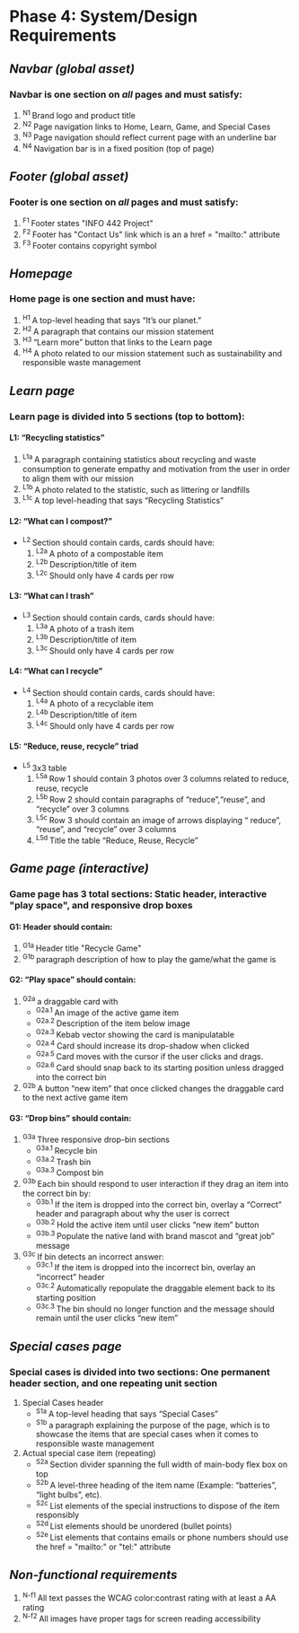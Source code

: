 # Phase 4: System/Design Requirements

## *Navbar (global asset)*
### Navbar is one section on *all* pages and must satisfy:
1. <sup> N1 </sup>   Brand logo and product title
2. <sup> N2 </sup> Page navigation links to Home, Learn, Game, and Special Cases
3. <sup> N3 </sup> Page navigation should reflect current page with an underline bar
4. <sup> N4 </sup> Navigation bar is in a fixed position (top of page)

## *Footer (global asset)*
### Footer is one section on *all* pages and must satisfy:
1. <sup> F1 </sup> Footer states "INFO 442 Project"
2. <sup> F2 </sup> Footer has "Contact Us" link which is an a href = "mailto:" attribute
3. <sup> F3 </sup> Footer contains copyright symbol
## *Homepage*
### Home page is one section and must have:
1. <sup> H1 </sup> A top-level heading that says “It’s our planet.”
2. <sup> H2 </sup> A paragraph that contains our mission statement
3. <sup> H3 </sup> “Learn more” button that links to the Learn page  
4. <sup> H4 </sup> A photo related to our mission statement such as sustainability and responsible waste management

## *Learn page*
### Learn page is divided into 5 sections (top to bottom):
#### L1: “Recycling statistics”
1. <sup> L1a </sup> A paragraph containing statistics about recycling and waste consumption to generate empathy and motivation from the user in order to align them with our mission  
2. <sup> L1b </sup> A photo related to the statistic, such as littering or landfills  
3. <sup> L1c </sup> A top level-heading that says “Recycling Statistics”  
#### L2: “What can I compost?”
- <sup> L2 </sup> Section should contain cards, cards should have:
  1. <sup> L2a </sup> A photo of a compostable item
  2. <sup> L2b </sup> Description/title of item
  3. <sup> L2c </sup> Should only have 4 cards per row
#### L3: “What can I trash”
- <sup> L3 </sup> Section should contain cards, cards should have:
  1. <sup> L3a </sup> A photo of a trash item
  2. <sup> L3b </sup> Description/title of item
  3. <sup> L3c </sup> Should only have 4 cards per row
#### L4: “What can I recycle”
- <sup> L4 </sup> Section should contain cards, cards should have:
  1. <sup> L4a </sup> A photo of a recyclable item
  2. <sup> L4b </sup> Description/title of item
  3. <sup> L4c </sup> Should only have 4 cards per row
#### L5: “Reduce, reuse, recycle” triad
- <sup> L5 </sup> 3x3 table
  1. <sup> L5a </sup> Row 1 should contain 3 photos over 3 columns related to reduce, reuse, recycle
  2. <sup> L5b </sup> Row 2 should contain paragraphs of “reduce”,“reuse”, and “recycle” over 3 columns
  3. <sup> L5c </sup> Row 3 should contain an image of arrows displaying “ reduce”, “reuse”, and “recycle” over 3 columns
  4. <sup> L5d </sup> Title the table “Reduce, Reuse, Recycle”


## *Game page (interactive)*
### Game page has 3 total sections: Static header, interactive "play space", and responsive drop boxes
#### G1: Header should contain:
1. <sup> G1a </sup> Header title "Recycle Game"
2. <sup> G1b </sup> paragraph description of how to play the game/what the game is
#### G2: “Play space” should contain:
1. <sup> G2a </sup> a draggable card with
    - <sup> G2a.1 </sup> An image of the active game item
    - <sup> G2a.2 </sup> Description of the item below image
    - <sup> G2a.3 </sup> Kebab vector showing the card is manipulatable
    - <sup> G2a.4 </sup> Card should increase its drop-shadow when clicked
    - <sup> G2a.5 </sup> Card moves with the cursor if the user clicks and drags.
    - <sup> G2a.6 </sup> Card should snap back to its starting position unless dragged into the correct bin
2. <sup> G2b </sup> A button “new item” that once clicked changes the draggable card to the next active game item
#### G3: “Drop bins” should contain:
1. <sup> G3a </sup> Three responsive drop-bin sections
    - <sup> G3a.1 </sup> Recycle bin
    - <sup> G3a.2 </sup> Trash bin
    - <sup> G3a.3 </sup> Compost bin
2. <sup> G3b </sup> Each bin should respond to user interaction if they drag an item into the correct bin by:
    - <sup> G3b.1 </sup> If the item is dropped into the correct bin, overlay a “Correct” header and paragraph about why the user is correct
    - <sup> G3b.2 </sup> Hold the active item until user clicks “new item” button
    - <sup> G3b.3 </sup> Populate the native land with brand mascot and “great job” message
3. <sup> G3c </sup> If bin detects an incorrect answer:
    - <sup> G3c.1 </sup> If the item is dropped into the incorrect bin, overlay an “incorrect” header
    - <sup> G3c.2 </sup> Automatically repopulate the draggable element back to its starting position
    - <sup> G3c.3 </sup> The bin should no longer function and the message should remain until the user clicks “new item”

## *Special cases page*
### Special cases is divided into two sections: One permanent header section, and one repeating unit section
1. Special Cases header
    - <sup> S1a </sup> A top-level heading that says “Special Cases”
    - <sup> S1b </sup> a paragraph explaining the purpose of the page, which is to showcase the items that are special cases when it comes to responsible waste management
2. Actual special case item (repeating)
    - <sup> S2a </sup> Section divider spanning the full width of main-body flex box on top
    - <sup> S2b </sup> A level-three heading of the item name (Example: “batteries”, “light bulbs”, etc).
    - <sup> S2c </sup> List elements of the special instructions to dispose of the item responsibly
    - <sup> S2d </sup> List elements should be unordered (bullet points)
    - <sup> S2e </sup> List elements that contains emails or phone numbers should use the href = "mailto:" or "tel:" attribute

## *Non-functional requirements*
1. <sup> N-f1 </sup> All text passes the WCAG color:contrast rating with at least a AA rating
2. <sup> N-f2 </sup> All images have proper tags for screen reading accessibility
